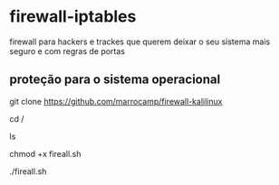 # firewall-iptables
firewall para hackers e trackes que querem deixar o seu sistema mais seguro e com regras de portas 

proteção para o sistema operacional 
-------------------------------------
  git clone https://github.com/marrocamp/firewall-kalilinux
  
  cd /
  
  ls 
  
  chmod +x fireall.sh
 
 ./fireall.sh
  
 
  



